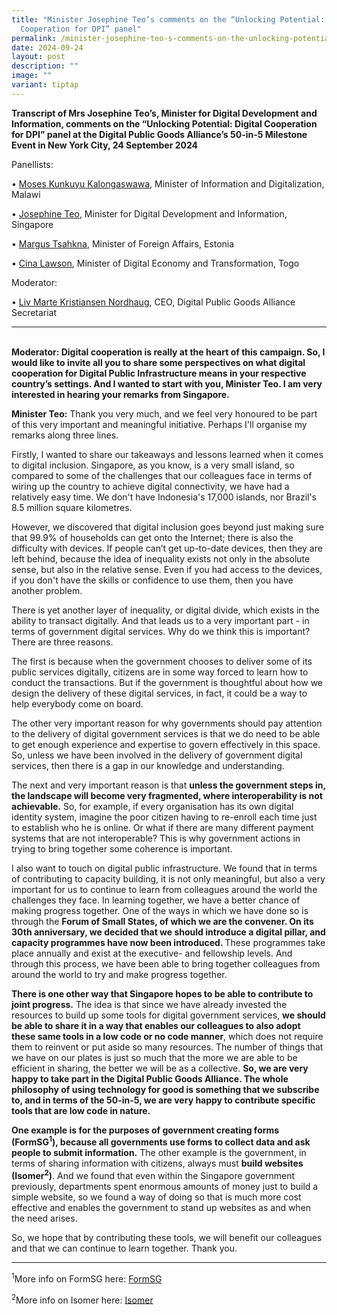 ```yaml
---
title: "Minister Josephine Teo’s comments on the “Unlocking Potential: Digital
  Cooperation for DPI” panel"
permalink: /minister-josephine-teo-s-comments-on-the-unlocking-potential-digital-cooperation-for-dpi-panel/
date: 2024-09-24
layout: post
description: ""
image: ""
variant: tiptap
---
```

<p><strong>Transcript of Mrs Josephine Teo’s, Minister for Digital Development and Information, comments on the “Unlocking Potential: Digital Cooperation for DPI” panel at the Digital Public Goods Alliance’s 50-in-5 Milestone Event in New York City, 24 September 2024</strong>
</p>
<p>Panellists:</p>
<p>• <u>Moses Kunkuyu Kalongaswawa</u>, Minister of Information and Digitalization,
Malawi</p>
<p>• <u>Josephine Teo</u>, Minister for Digital Development and Information,
Singapore</p>
<p>• <u>Margus Tsahkna</u>, Minister of Foreign Affairs, Estonia</p>
<p>• <u>Cina Lawson</u>, Minister of Digital Economy and Transformation, Togo</p>
<p>Moderator:</p>
<p>• <u>Liv Marte Kristiansen Nordhaug</u>, CEO, Digital Public Goods Alliance
Secretariat</p>
<hr>
<p>
<br><strong>Moderator: Digital cooperation is really at the heart of this campaign. So, I would like to invite all you to share some perspectives on what digital cooperation for Digital Public Infrastructure means in your respective country’s settings. And I wanted to start with you, Minister Teo. I am very interested in hearing your remarks from Singapore.</strong>
</p>
<p><strong>Minister Teo:</strong> Thank you very much, and we feel very honoured
to be part of this very important and meaningful initiative. Perhaps I'll
organise my remarks along three lines.</p>
<p>Firstly, I wanted to share our takeaways and lessons learned when it comes
to digital inclusion. Singapore, as you know, is a very small island, so
compared to some of the challenges that our colleagues face in terms of
wiring up the country to achieve digital connectivity, we have had a relatively
easy time. We don't have Indonesia's 17,000 islands, nor Brazil's 8.5 million
square kilometres.</p>
<p>However, we discovered that digital inclusion goes beyond just making
sure that 99.9% of households can get onto the Internet; there is also
the difficulty with devices. If people can’t get up-to-date devices, then
they are left behind, because the idea of inequality exists not only in
the absolute sense, but also in the relative sense. Even if you had access
to the devices, if you don't have the skills or confidence to use them,
then you have another problem.</p>
<p>There is yet another layer of inequality, or digital divide, which exists
in the ability to transact digitally. And that leads us to a very important
part - in terms of government digital services. Why do we think this is
important? There are three reasons.</p>
<p>The first is because when the government chooses to deliver some of its
public services digitally, citizens are in some way forced to learn how
to conduct the transactions. But if the government is thoughtful about
how we design the delivery of these digital services, in fact, it could
be a way to help everybody come on board.</p>
<p>The other very important reason for why governments should pay attention
to the delivery of digital government services is that we do need to be
able to get enough experience and expertise to govern effectively in this
space. So, unless we have been involved in the delivery of government digital
services, then there is a gap in our knowledge and understanding.</p>
<p>The next and very important reason is that <strong>unless the government steps in, the landscape will become very fragmented, where interoperability is not achievable.</strong> So,
for example, if every organisation has its own digital identity system,
imagine the poor citizen having to re-enroll each time just to establish
who he is online. Or what if there are many different payment systems that
are not interoperable? This is why government actions in trying to bring
together some coherence is important.</p>
<p>I also want to touch on digital public infrastructure. We found that in
terms of contributing to capacity building, it is not only meaningful,
but also a very important for us to continue to learn from colleagues around
the world the challenges they face. In learning together, we have a better
chance of making progress together. One of the ways in which we have done
so is through the <strong>Forum of Small States, of which we are the convener. On its 30th anniversary, we decided that we should introduce a digital pillar, and capacity programmes have now been introduced. </strong>These
programmes take place annually and exist at the executive- and fellowship
levels. And through this process, we have been able to bring together colleagues
from around the world to try and make progress together.</p>
<p><strong>There is one other way that Singapore hopes to be able to contribute to joint progress.</strong> The
idea is that since we have already invested the resources to build up some
tools for digital government services, <strong>we should be able to share it in a way that enables our colleagues to also adopt these same tools in a low code or no code manner</strong>,
which does not require them to reinvent or put aside so many resources.
The number of things that we have on our plates is just so much that the
more we are able to be efficient in sharing, the better we will be as a
collective. <strong>So, we are very happy to take part in the Digital Public Goods Alliance. The whole philosophy of using technology for good is something that we subscribe to, and in terms of the 50-in-5, we are very happy to contribute specific tools that are low code in nature.</strong>
</p>
<p><strong>One example is for the purposes of government creating forms (FormSG<sup>1</sup>), because all governments use forms to collect data and ask people to submit information.</strong> The
other example is the government, in terms of sharing information with citizens,
always must <strong>build websites (Isomer<sup>2</sup>)</strong>. And we
found that even within the Singapore government previously, departments
spent enormous amounts of money just to build a simple website, so we found
a way of doing so that is much more cost effective and enables the government
to stand up websites as and when the need arises.</p>
<p>So, we hope that by contributing these tools, we will benefit our colleagues
and that we can continue to learn together. Thank you.</p>
<hr>
<p><sup>1</sup>More info on FormSG here: <a href="https://form.gov.sg" rel="noopener nofollow" target="_blank">FormSG</a>
</p>
<p><sup>2</sup>More info on Isomer here: <a href="https://www.isomer.gov.sg" rel="noopener nofollow" target="_blank">Isomer</a>
<br>
<br>
</p>